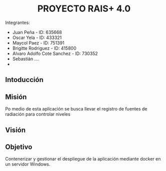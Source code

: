 # <h1 align="center"> PROYECTO RAIS+ 4.0 </h1>

Integrantes:
 - Juan Peña - ID: 635668
 - Oscar Yela - ID: 433321
 - Maycol Paez - ID: 751391
 - Brigitte Rodriguez - ID: 415800
 - Alvaro Adolfo Cote Sanchez - ID: 730352
 - Sebastián ....
 - 
## Intoducción


## Misión
Po medio de esta aplicación se busca llevar el registro de fuentes de radiación para controlar niveles 


## Visión


## Objetivo
Contenerizar y gestionar el despliegue de la aplicación mediante docker en un servidor Windows.
